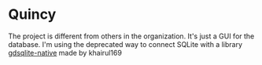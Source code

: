 # Quincy

The project is different from others in the organization. It's just a GUI for the database. I'm using the deprecated way to connect SQLite with a library [gdsqlite-native](https://github.com/khairul169/gdsqlite-native) made by khairul169

